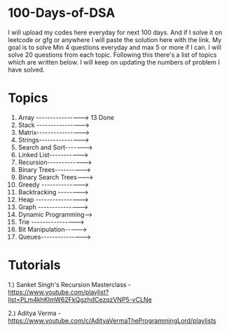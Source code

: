 # 100-Days-of-DSA
 
I will upload my codes here everyday for next 100 days. And if I solve it on leetcode or gfg or anywhere I will paste the solution here with the link.  My goal is to solve Min 4 questions everyday and max 5 or more if I can. I will solve 20 questions from each topic. Following this there's a list of topics which are written below. I will keep on updating the numbers of problem I have solved.

# Topics                      
1. Array ----------------> 13 Done 
2. Stack ---------------->  
3. Matrix---------------->  
4. Strings---------------> 
5. Search and Sort------->
6. Linked List-----------> 
7. Recursion-------------> 
8. Binary Trees----------> 
9. Binary Search Trees--->
10. Greedy -------------->
11. Backtracking -------->
12. Heap ---------------->
13. Graph --------------->
14. Dynamic Programming-->
15. Trie ---------------->
16. Bit Manipulation-----> 
17. Queues--------------->


# Tutorials

1.) Sanket Singh's Recursion Masterclass - https://www.youtube.com/playlist?list=PLm4khKImW62FkQgzhdCezqzVNP5-vCLNe

2.) Aditya Verma - https://www.youtube.com/c/AdityaVermaTheProgrammingLord/playlists